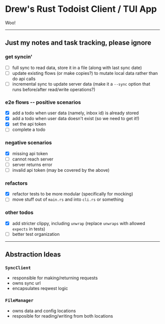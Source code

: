 # Drew's Rust Todoist Client / TUI App 
Woo! 

---

## Just my notes and task tracking, please ignore

### get syncin'
- [ ] full sync to read data, store it in a file (along with last sync date)
- [ ] update existing flows (or make copies?) to mutate local data rather than do api calls
- [ ] incremental sync to update server data
      (make it a `--sync` option that runs before/after read/write operations?)

### e2e flows -- positive scenarios
- [x] add a todo when user data (namely, inbox id) is already stored
- [x] add a todo when user data doesn't exist (so we need to get it!)
- [x] set the api token
- [ ] complete a todo

### negative scenarios
- [x] missing api token
- [ ] cannot reach server
- [ ] server returns error
- [ ] invalid api token (may be covered by the above)

### refactors
- [x] refactor tests to be more modular (specifically for mocking)
- [ ] move stuff out of `main.rs` and into `cli.rs` or something

### other todos
- [x] add stricter clippy, including `unwrap` (replace `unwraps` with allowed `expects` in tests)
- [ ] better test organization

---

## Abstraction Ideas

### `SyncClient`
- responsible for making/returning requests
- owns sync url
- encapsulates reqwest logic

### `FileManager`
- owns data and config locations
- resposible for reading/writing from both locations

